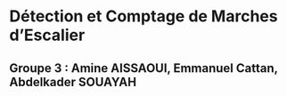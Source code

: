 #  Détection et Comptage de Marches d’Escalier
## Groupe 3 : Amine AISSAOUI, Emmanuel Cattan, Abdelkader SOUAYAH
